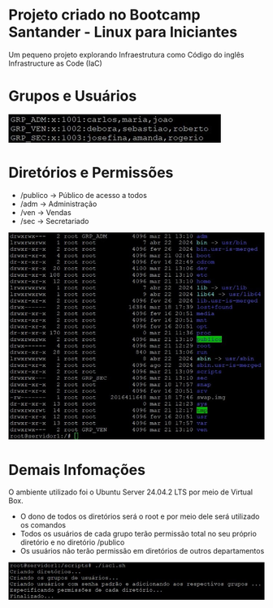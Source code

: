 
# Projeto criado no Bootcamp Santander - Linux para Iniciantes

Um pequeno projeto explorando Infraestrutura como Código do inglês Infrastructure as Code (IaC)

# Grupos e Usuários

![grupos](https://github.com/AirtonBBarbosa/repo-projeto-linux-iac/blob/main/imgs/grupos.jpg?raw=true)

# Diretórios e Permissões

- /publico -> Público de acesso a todos
- /adm -> Administração
- /ven -> Vendas
- /sec -> Secretariado

![permissões](https://github.com/AirtonBBarbosa/repo-projeto-linux-iac/blob/main/imgs/permissoes.jpg?raw=true)

# Demais Infomações

O ambiente utilizado foi o Ubuntu Server 24.04.2 LTS por meio de Virtual Box.

- O dono de todos os diretórios será o root e por meio dele será utilizado os comandos
- Todos os usuários de cada grupo terão permissão total no seu próprio diretório e no diretório /publico
- Os usuários não terão permissão em diretórios de outros departamentos

![rodando](https://github.com/AirtonBBarbosa/repo-projeto-linux-iac/blob/main/imgs/runscript.jpg?raw=true)
